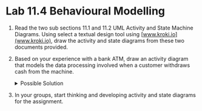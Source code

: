 # Lab 11.4 Behavioural Modelling

1. Read the two sub sections 11.1 and 11.2 UML Activity and State Machine Diagrams.  Using select a textual design tool using [www.kroki.io](www.kroki.io), draw the activity and state diagrams from these two documents provided. 

2. Based on your experience with a bank ATM, draw an activity diagram that models the data processing involved when a customer withdraws cash from the machine. 

    <details>
    <summary>Possible Solution</summary>

    ![](./figures/answer.png)

    </details>


3. In your groups, start thinking and developing activity and state diagrams for the assignment.